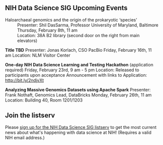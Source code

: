 ## NIH Data Science SIG Upcoming Events

<dl>
<dt>Haloarchaeal genomics and the origin of the prokaryotic ‘species’</dt>
<dd>Presenter: Shil DasSarma, Professor University of Maryland, Baltimore</dd>
<dd>Thursday, February 8th, 11 am</dd>
<dd>Location: 38A B2 library (second door on the right from main elevators)</dd>
 </dl>
 
**Title TBD**
Presenter: Jonas Korlach, CSO PacBio
Friday, February 16th, 11 am
Location: NLM Visitor Center
 
**One-day NIH Data Science Learning and Testing Hackathon** (application required)
Friday, February 23rd, 9 am - 5 pm
Location: Released to participants upon acceptance
Announcement with links to Application: http://bit.ly/2ndjvXt
 
**Analyzing Massive Genomics Datasets using Apache Spark**
Presenter: Frank Nothaft, Genomics Lead, DataBricks
Monday, February 26th, 11 am
Location: Building 40, Room 1201/1203


## Join the listserv
Please [sign up for the NIH Data Science SIG listserv](https://list.nih.gov/cgi-bin/wa.exe?SUBED1=nih-datascience-l&A=1) to get the most current news about what's happening with data science at NIH! (Requires a valid NIH email address.)
